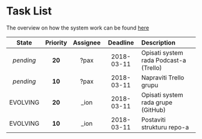 # Task List

The overview on how the system work can be found [here](docs/TODO.md)

| State | Priority | Assignee | Deadline | Description |
|:-----:|:--------:|:--------:|:--------:|:----------- |
| *pending* | **20** | ?pax | 2018-03-11 | Opisati system rada Podcast-a (Trello)
| *pending* | **10** | ?pax | 2018-03-11 | Napraviti Trello grupu
| EVOLVING | **20** | _ion | 2018-03-11 | Opisati system rada grupe (GitHub)
| EVOLVING | **10** | _ion | 2018-03-11 | Postaviti strukturu repo-a

